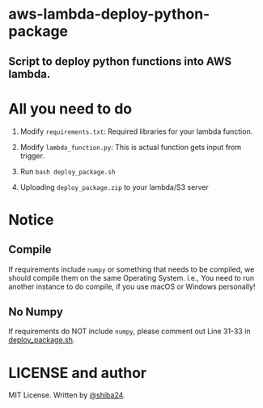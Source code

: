 # aws-lambda-deploy-python-package
Script to deploy python functions into AWS lambda.
---


# All you need to do


1. Modify `requirements.txt`: Required libraries for your lambda function.


2. Modify `lambda_function.py`: This is actual function gets input from trigger.


3. Run `bash deploy_package.sh`


4. Uploading `deploy_package.zip` to your lambda/S3 server


# Notice

## Compile

If requirements include `numpy` or something that needs to be compiled, we should compile them on the same Operating System. i.e., You need to run another instance to do compile, if you use macOS or Windows personally!


## No Numpy

If requirements do NOT include `numpy`, please comment out Line 31-33 in [deploy_package.sh](https://github.com/shiba24/aws-lambda-deploy-script-python/blob/master/deploy_package.sh).


# LICENSE and author

MIT License. Written by [@shiba24](https://github.com/shiba24).
